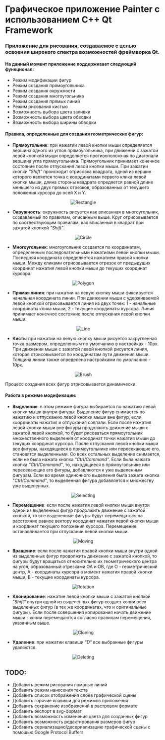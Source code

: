 # Графическое приложение Painter с использованием C++ Qt Framework

### Приложение для рисования, создаваемое с целью освоения широкого спектра возможностей фреймворка Qt.

#### На данный момент приложение поддерживает следующий функционал:

- Режим модификации фигур
- Режим создания прямоугольника
- Режим создания окружности
- Режим создания многоугольника
- Режим создания прямых линий
- Режим рисования кистью
- Возможность выбора цвета заливки
- Возможность выбора цвета обводки
- Возможность выбора ширины обводки

#### Правила, определенные для создания геометрических фигур:

- **Прямоугольник**: при нажатии левой кнопки мыши определяется вершина одного из углов прямоугольника, при движении с зажатой левой кнопкой мыши определяется противоположная по диагонали вершина угла прямоугольника. Прямоугольник принимает конечное состояние после отпускания левой кнопки мыши. При зажатии кнопки _"Shift"_ происходит отрисовка квадрата, одной из вершин которого является точка с координатами первого клика левой кнопки мыши, длина стороны квадрата опредяется равной длине меньшего из двух прямых отрезков, образованных от текущего положения курсора до осей X и Y.

<div align="center">
  <img src="../media/gifs/rect.gif" alt="Rectangle">
</div>

- **Окружность**: окружность рисуется как вписанная в многоугольник, создаваемый по правилам, описанным выше. Круг отрисовывается по соотвествующим правилам, как вписанный в квадрат при зажатой кнопкой _"Shift"_.

<div align="center">
  <img src="../media/gifs/ellipse.gif" alt="Circle">
</div>

- **Многоугольник**: многоугольник создается по координатам, определенным последовательными нажатиями левой кнопки мыши. Последняя координата определяется нажатием правой кнопки мыши. Между кликами отрисовывается отрезок от предыдущих координат нажатия левой кнопки мыши до текущих координат курсора.

<div align="center">
  <img src="../media/gifs/polygon.gif" alt="Polygon">
</div>

- **Прямая линия**: при нажатии на левую кнопку мыши фиксируется начальная координата линии. При движении мыши с удерживаемой левой кнопкой отрисовывается линия из двух точек: 1 - начальные координаты клика мыши, 2 - текущие координаты курсора. Линия принимает конечное состояние после отпускания левой кнопки мыши.

<div align="center">
  <img src="../media/gifs/line.gif" alt="Line">
</div>

- **Кисть**: при нажатии на левую кнопку мыши рисуется закругленная точка размером, определенным по умолчанию в настройках - 10px. При движении мыши с зажатой левой кнопкой рисуется линия, которая отрисовывается по координатам пути движения мыши. Толщина линии также определена настройками по умолчанию - 10px.

<div align="center">
  <img src="../media/gifs/brush.gif" alt="Brush">
</div>

Процесс создания всех фигур отрисовывается динамически.

#### Работа в режиме модификации:

- **Выделение**: в этом режиме фигура выбирается по нажатию левой кнопки мыши внутри фигуры. Выделение фигур снимается по нажатию и отпусканию левой кнопки мыши вне фигур, если координаты нажатия и отпускания совпали. Если после нажатия левой кнопки мыши вне фигуры продолжить движение мыши с зажатой левой кнопкой, то будет рисоваться прямоугольник множественного выделения от координат точки нажатия мыши до текущих координат курсора. После отпускания левой кнопки мыши все фигуры, находящиеся в прямоугольнике или пересекающие его, становятся выделенными. Со всех остальных выделение снимается, если не была нажата кнопка _"Ctrl/Command"_. Если была нажата кнопка _"Ctrl/Command"_, то, находящиеся в прямоугольнике или пересекающие его фигуры, добавляются к уже выделенным фигурам. Если во время одиночного выделения была зажата кнопка _"Ctrl/Command"_, то выделенная фигура добавляется к множеству уже выделенных.

<div align="center">
  <img src="../media/gifs/selecting.gif" alt="Selecting">
</div>

- **Перемещение**: если после нажатия левой кнопки мыши внутри одной из выделенных фигур продолжить движение с зажатой кнопкой, то все выделенные фигуры будут перемещаться на расстояние равное вектору координат нажатия левой кнопки мыши и координат текущего положения курсора. Перемещение останавливается при отпускании левой кнопки мыши.

<div align="center">
  <img src="../media/gifs/moving.gif" alt="Moving">
</div>

- **Вращение**: если после нажатия правой кнопки мыши внутри одной из выделенных фигур продолжить движение с зажатой кнопкой, то фигуры будут вращаться относительно их геометрического центра на угол, образованный отрезками OA и OB, где O - геометрический центр, A - координаты курсора в момент нажатия правой кнопки мыши, B - текущие координаты курсора.

<div align="center">
  <img src="../media/gifs/rotation.gif" alt="Rotation">
</div>

- **Клонирование**: нажатие левой кнопки мыши с зажатой кнопкой _"Shift"_ внутри одной из выделенных фигур создает копии всех выделенных фигур (в тех же координатах, что и оригинальные фигуры). Если после совершения копирования начать движение мыши - копии перемещаются согласно правилам перемещения, указанным выше.

<div align="center">
  <img src="../media/gifs/cloning.gif" alt="Cloning">
</div>

- **Удаление**: при нажатии клавиши _"D"_ все выбранные фигуры удаляются.

<div align="center">
  <img src="../media/gifs/deleting.gif" alt="Deleting">
</div>

## TODO:

- Добавить режим рисования ломаных линий
- Добавить режим нанесения текста
- Добавить список отображения слоёв графической сцены
- Добавить горячие клавиши для режимов приложения
- Добавить сохранение изображений в растровом формате
- Добавить экспорт в svg-формат
- Добавить возможность изменения цвета для созданных фигур
- Добавить возможность редактирования размеров фигур
- Добавить сериализацию/десериализацию графической сцены с помощью Google Protocol Buffers
